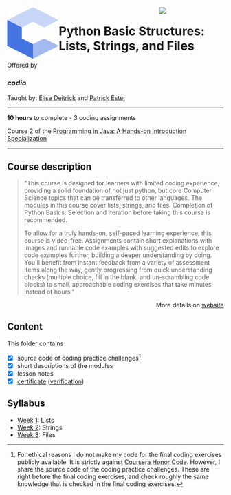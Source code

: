 <a href="https://www.coursera.org/learn/python-basic-structures-lists-strings-and-files">
  <img src="/img/Python_Basic_Structures_Lists,_Strings,_and_Files_logo.avif" width="150" align="right">
</a>

<img src="/img/codio_logo.svg" width="120" height="120" align="left">

# Python Basic Structures: Lists, Strings, and Files

Offered by 
### *codio*

Taught by: [Elise Deitrick](https://www.coursera.org/instructor/edeitrick) and [Patrick Ester](https://www.coursera.org/instructor/~80011875)

---

**10 hours** to complete - 3 coding assignments

Course 2 of the [Programming in Java: A Hands-on Introduction Specialization](../) 

---

## Course description

>"This course is designed for learners with limited coding experience, providing a solid foundation of not just python, but core Computer Science topics that can be transferred to other languages. The modules in this course cover lists, strings, and files. Completion of Python Basics: Selection and Iteration before taking this course is recommended.
>
>To allow for a truly hands-on, self-paced learning experience, this course is video-free. Assignments contain short explanations with images and runnable code examples with suggested edits to explore code examples further, building a deeper understanding by doing. You'll benefit from instant feedback from a variety of assessment items along the way, gently progressing from quick understanding checks (multiple choice, fill in the blank, and un-scrambling code blocks) to small, approachable coding exercises that take minutes instead of hours."

<p align="right">More details on <a href="https://www.coursera.org/learn/python-basic-structures-lists-strings-and-files">website</a></p>

## Content
This folder contains 
- [x] source code of coding practice challenges[^1]
- [x] short descriptions of the modules 
- [x] lesson notes 
- [x] [certificate](./Coursera_Certificate_Python_Basics_Selection_and_Iteration.pdf) ([verification](https://coursera.org/verify/KMMAQUNW74HT))

## Syllabus
- [Week 1](./Week%201): Lists
- [Week 2](./Week%202): Strings
- [Week 3](./Week%203): Files

[^1]: For ethical reasons I do not make my code for the final coding exercises publicly available. It is strictly against [Coursera Honor Code](https://www.coursera.support/s/article/209818863-Coursera-Honor-Code?language=en_US). However, I share the source code of the coding practice challenges. These are right before the final coding exercises, and check roughly the same knowledge that is checked in the final coding exercises. 
